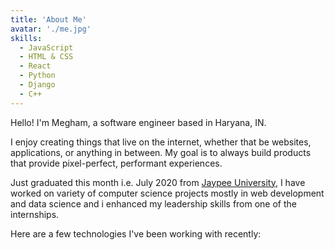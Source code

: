 ```yaml
---
title: 'About Me'
avatar: './me.jpg'
skills:
  - JavaScript
  - HTML & CSS
  - React
  - Python
  - Django
  - C++
---
```


Hello! I'm Megham, a software engineer based in Haryana, IN.

I enjoy creating things that live on the internet, whether that be websites, applications, or anything in between. My goal is to always build products that provide pixel-perfect, performant experiences.

Just graduated this month i.e. July 2020 from [Jaypee University](http://www.juit.ac.in/), I have worked on variety of computer science projects mostly in web development and data science and i enhanced my leadership skills from one of  the internships.

Here are a few technologies I've been working with recently:
